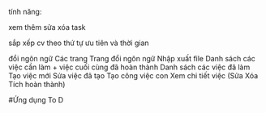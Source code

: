 tính năng: 

xem thêm sửa xóa task

sắp xếp cv theo thứ tự ưu tiên và thời gian

đổi ngôn ngữ
Các trang
Trang đổi ngôn ngữ
Nhập xuất file
Danh sách các việc cần làm + việc cuối cùng đã hoàn thành
Danh sách các việc đã làm 
Tạo việc mới
Sửa việc đã tạo
Tạo công việc con
Xem chi tiết việc (Sửa Xóa Tích hoàn thành)

#Ứng dụng To D